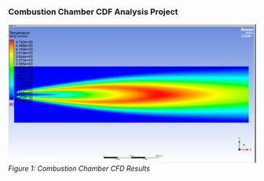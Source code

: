 ### Combustion Chamber CDF Analysis Project

![](https://github.com/hugovr24/Projects/blob/master/Aerospace_Mechanical_Eng_Projects/CDF/3_Combustion_Chamber_2D/combustion_chamber.png)
*Figure 1: Combustion Chamber CFD Results*
